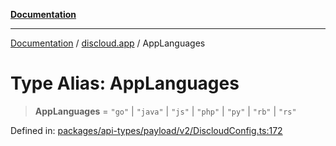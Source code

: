 [**Documentation**](../../README.md)

***

[Documentation](../../packages.md) / [discloud.app](../README.md) / AppLanguages

# Type Alias: AppLanguages

> **AppLanguages** = `"go"` \| `"java"` \| `"js"` \| `"php"` \| `"py"` \| `"rb"` \| `"rs"`

Defined in: [packages/api-types/payload/v2/DiscloudConfig.ts:172](https://github.com/discloud/discloud.app/blob/e06d08869d94db25520cbe5fdcc3cdbc242fb0cb/packages/api-types/payload/v2/DiscloudConfig.ts#L172)
